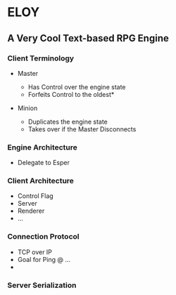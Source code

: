 # ELOY
## A Very Cool Text-based RPG Engine

### Client Terminology
- Master
  - Has Control over the engine state
  - Forfeits Control to the oldest\*

- Minion
  - Duplicates the engine state
  - Takes over if the Master Disconnects

### Engine Architecture
- Delegate to Esper

### Client Architecture
- Control Flag
- Server
- Renderer
- ...

### Connection Protocol
- TCP over IP
- Goal for Ping @ ...
- 

### Server Serialization

